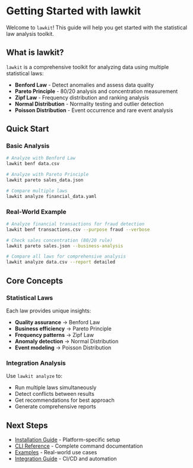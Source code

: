 # Getting Started with lawkit

Welcome to `lawkit`! This guide will help you get started with the statistical law analysis toolkit.

## What is lawkit?

`lawkit` is a comprehensive toolkit for analyzing data using multiple statistical laws:

- **Benford Law** - Detect anomalies and assess data quality
- **Pareto Principle** - 80/20 analysis and concentration measurement
- **Zipf Law** - Frequency distribution and ranking analysis
- **Normal Distribution** - Normality testing and outlier detection
- **Poisson Distribution** - Event occurrence and rare event analysis

## Quick Start

### Basic Analysis

```bash
# Analyze with Benford Law
lawkit benf data.csv

# Analyze with Pareto Principle
lawkit pareto sales_data.json

# Compare multiple laws
lawkit analyze financial_data.yaml
```

### Real-World Example

```bash
# Analyze financial transactions for fraud detection
lawkit benf transactions.csv --purpose fraud --verbose

# Check sales concentration (80/20 rule)
lawkit pareto sales.json --business-analysis

# Compare all laws for comprehensive analysis
lawkit analyze data.csv --report detailed
```

## Core Concepts

### Statistical Laws
Each law provides unique insights:
- **Quality assurance** → Benford Law
- **Business efficiency** → Pareto Principle  
- **Frequency patterns** → Zipf Law
- **Anomaly detection** → Normal Distribution
- **Event modeling** → Poisson Distribution

### Integration Analysis
Use `lawkit analyze` to:
- Run multiple laws simultaneously
- Detect conflicts between results
- Get recommendations for best approach
- Generate comprehensive reports

## Next Steps

- [Installation Guide](installation.md) - Platform-specific setup
- [CLI Reference](../reference/cli-reference.md) - Complete command documentation
- [Examples](examples.md) - Real-world use cases
- [Integration Guide](../guides/integrations.md) - CI/CD and automation